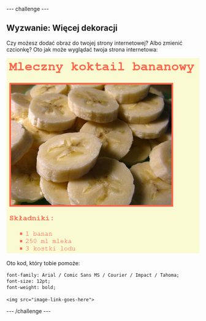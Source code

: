 \--- challenge \---

## Wyzwanie: Więcej dekoracji

Czy możesz dodać obraz do twojej strony internetowej? Albo zmienić czcionkę? Oto jak może wyglądać twoja strona internetowa:

![zrzut ekranu](images/recipe-final.png)

Oto kod, który tobie pomoże:

    font-family: Arial / Comic Sans MS / Courier / Impact / Tahoma;
    font-size: 12pt;
    font-weight: bold;
    
    <img src="image-link-goes-here">
    

\--- /challenge \---